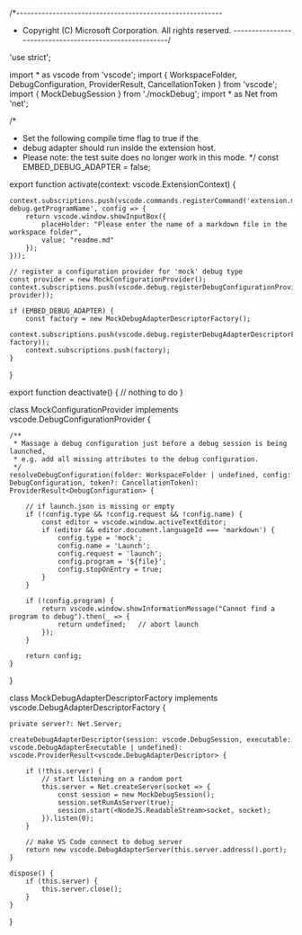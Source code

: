 /*---------------------------------------------------------
 * Copyright (C) Microsoft Corporation. All rights reserved.
 *--------------------------------------------------------*/

'use strict';

import * as vscode from 'vscode';
import { WorkspaceFolder, DebugConfiguration, ProviderResult, CancellationToken } from 'vscode';
import { MockDebugSession } from './mockDebug';
import * as Net from 'net';

/*
 * Set the following compile time flag to true if the
 * debug adapter should run inside the extension host.
 * Please note: the test suite does no longer work in this mode.
 */
const EMBED_DEBUG_ADAPTER = false;

export function activate(context: vscode.ExtensionContext) {

	context.subscriptions.push(vscode.commands.registerCommand('extension.mock-debug.getProgramName', config => {
		return vscode.window.showInputBox({
			placeHolder: "Please enter the name of a markdown file in the workspace folder",
			value: "readme.md"
		});
	}));

	// register a configuration provider for 'mock' debug type
	const provider = new MockConfigurationProvider();
	context.subscriptions.push(vscode.debug.registerDebugConfigurationProvider('mock', provider));

    if (EMBED_DEBUG_ADAPTER) {
        const factory = new MockDebugAdapterDescriptorFactory();
        context.subscriptions.push(vscode.debug.registerDebugAdapterDescriptorFactory('mock', factory));
        context.subscriptions.push(factory);
    }
}

export function deactivate() {
    // nothing to do
}


class MockConfigurationProvider implements vscode.DebugConfigurationProvider {

    /**
     * Massage a debug configuration just before a debug session is being launched,
     * e.g. add all missing attributes to the debug configuration.
     */
    resolveDebugConfiguration(folder: WorkspaceFolder | undefined, config: DebugConfiguration, token?: CancellationToken): ProviderResult<DebugConfiguration> {

        // if launch.json is missing or empty
        if (!config.type && !config.request && !config.name) {
            const editor = vscode.window.activeTextEditor;
            if (editor && editor.document.languageId === 'markdown') {
                config.type = 'mock';
                config.name = 'Launch';
                config.request = 'launch';
                config.program = '${file}';
                config.stopOnEntry = true;
            }
        }

        if (!config.program) {
            return vscode.window.showInformationMessage("Cannot find a program to debug").then(_ => {
                return undefined;	// abort launch
            });
        }

        return config;
    }
}

class MockDebugAdapterDescriptorFactory implements vscode.DebugAdapterDescriptorFactory {

    private server?: Net.Server;

    createDebugAdapterDescriptor(session: vscode.DebugSession, executable: vscode.DebugAdapterExecutable | undefined): vscode.ProviderResult<vscode.DebugAdapterDescriptor> {

        if (!this.server) {
            // start listening on a random port
            this.server = Net.createServer(socket => {
                const session = new MockDebugSession();
                session.setRunAsServer(true);
                session.start(<NodeJS.ReadableStream>socket, socket);
            }).listen(0);
        }

        // make VS Code connect to debug server
        return new vscode.DebugAdapterServer(this.server.address().port);
    }

    dispose() {
        if (this.server) {
            this.server.close();
        }
    }
}

